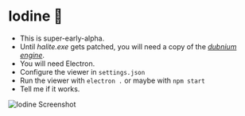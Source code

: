 # Iodine 🐢

* This is super-early-alpha.
* Until *halite.exe* gets patched, you will need a copy of the *[dubnium engine](https://github.com/fohristiwhirl/dubnium)*.
* You will need Electron.
* Configure the viewer in `settings.json`
* Run the viewer with `electron .` or maybe with `npm start`
* Tell me if it works.

![Iodine Screenshot](https://user-images.githubusercontent.com/16438795/47583947-c1647f00-d950-11e8-886a-ef63883642af.png)
